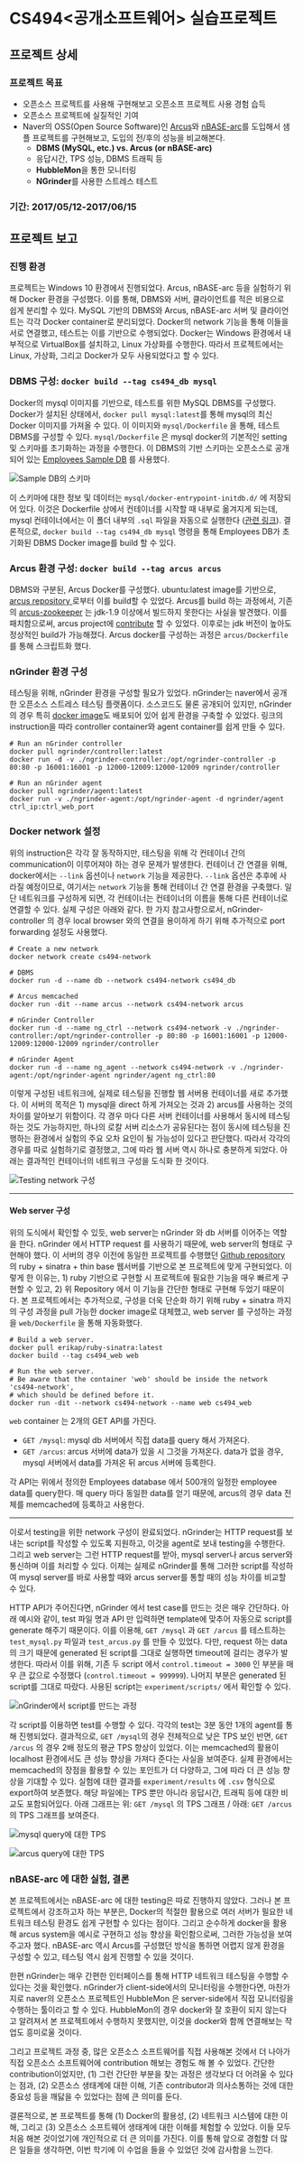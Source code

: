 # CS494<공개소프트웨어> 실습프로젝트 

## 프로젝트 상세
### 프로젝트 목표

 - 오픈소스 프로젝트를 사용해 구현해보고 오픈소프 프로젝트 사용 경험 습득
 - 오픈소스 프로젝트에 실질적인 기여
 - Naver의 OSS(Open Source Software)인 [Arcus](https://naver.github.io/arcus/)와 [nBASE-arc](https://github.com/naver/nbase-arc)를 도입해서 샘플 프로젝트를 구현해보고, 도입의 전/후의 성능을 비교해본다.
	 - **DBMS (MySQL, etc.) vs. Arcus (or nBASE-arc)**
	 - 응답시간, TPS 성능, DBMS 트래픽 등
	 - **HubbleMon**을 통한 모니터링
	 - **NGrinder**를 사용한 스트레스 테스트

### 기간: 2017/05/12-2017/06/15

## 프로젝트 보고

### 진행 환경

  프로젝트는 Windows 10 환경에서 진행되었다. Arcus, nBASE-arc 등을 실험하기 위해 Docker 환경을 구성했다. 이를 통해, DBMS와 서버, 클라이언트를 적은 비용으로 쉽게 분리할 수 있다. MySQL 기반의 DBMS와 Arcus, nBASE-arc 서버 및 클라이언트는 각각 Docker container로 분리되었다. Docker의 network 기능을 통해 이들을 서로 연결했고, 테스트는 이를 기반으로 수행되었다. Docker는 Windows 환경에서 내부적으로 VirtualBox를 설치하고, Linux 가상화를 수행한다. 따라서 프로젝트에서는 Linux, 가상화, 그리고 Docker가 모두 사용되었다고 할 수 있다.

### DBMS 구성: `docker build --tag cs494_db mysql`

Docker의 mysql 이미지를 기반으로, 테스트를 위한 MySQL DBMS를 구성했다. Docker가 설치된 상태에서, `docker pull mysql:latest`를 통해 mysql의 최신 Docker 이미지를 가져올 수 있다. 이 이미지와 `mysql/Dockerfile` 을 통해, 테스트 DBMS를 구성할 수 있다. `mysql/Dockerfile` 은 mysql docker의 기본적인 setting 및 스키마를 초기화하는 과정을 수행한다. 
이 DBMS의 기반 스키마는 오픈소스로 공개되어 있는 [Employees Sample DB](https://github.com/datacharmer/test_db) 를 사용했다.

![Sample DB의 스키마](https://github.com/jh-jeong/cs494_oss_project/blob/master/mysql/docker-entrypoint-initdb.d/images/employees.png)

이 스키마에 대한 정보 및 데이터는 `mysql/docker-entrypoint-initdb.d/` 에 저장되어 있다. 이것은 Dockerfile 상에서 컨테이너를 시작할 때 내부로 옮겨지게 되는데, mysql 컨테이너에서는 이 폴더 내부의 `.sql` 파일을 자동으로 실행한다 ([관련 링크](https://hub.docker.com/r/library/mysql/)). 
결론적으로, `docker build --tag cs494_db mysql` 명령을 통해 Employees DB가 초기화된 DBMS Docker image를 build 할 수 있다. 

### Arcus 환경 구성: `docker build --tag arcus arcus`

DBMS와 구분된, Arcus Docker를 구성했다. ubuntu:latest image를 기반으로, [arcus repository ](https://github.com/naver/arcus) 로부터 이를 build할 수 있었다. Arcus를 build 하는 과정에서, 기존의 [arcus-zookeeper](https://github.com/naver/arcus-zookeeper) 는 jdk-1.9 이상에서 빌드하지 못한다는 사실을 발견했다. 이를 패치함으로써, arcus project에 [contribute](https://github.com/naver/arcus-zookeeper/pull/7) 할 수 있었다. 이후로는 jdk 버전이 높아도 정상적인 build가 가능해졌다. Arcus docker를 구성하는 과정은 `arcus/Dockerfile` 를 통해 스크립트화 했다. 

### nGrinder 환경 구성

테스팅을 위해, nGrinder 환경을 구성할 필요가 있었다. nGrinder는 naver에서 공개한 오픈소스 스트레스 테스팅 플랫폼이다. 소스코드도 물론 공개되어 있지만, nGrinder 의 경우 특히 [docker image](https://hub.docker.com/r/ngrinder/controller/)도 배포되어 있어 쉽게 환경을 구축할 수 있었다. 링크의 instruction을 따라 controller container와 agent container를 쉽게 만들 수 있다. 
```
# Run an nGrinder controller
docker pull ngrinder/controller:latest
docker run -d -v ./ngrinder-controller:/opt/ngrinder-controller -p 80:80 -p 16001:16001 -p 12000-12009:12000-12009 ngrinder/controller

# Run an nGrinder agent
docker pull ngrinder/agent:latest
docker run -v ./ngrinder-agent:/opt/ngrinder-agent -d ngrinder/agent ctrl_ip:ctrl_web_port
```

### Docker network 설정

위의 instruction은 각각 잘 동작하지만, 테스팅을 위해 각 컨테이너 간의 communication이 이루어져야 하는 경우 문제가 발생한다. 컨테이너 간 연결을 위해, docker에서는 `--link` 옵션이나 `network` 기능을 제공한다. `--link` 옵션은 추후에 사라질 예정이므로, 여기서는 `network` 기능을 통해 컨테이너 간 연결 환경을 구축했다.  일단 네트워크를 구성하게 되면, 각 컨테이너는 컨테이너의 이름을 통해 다른 컨테이너로 연결할 수 있다.  실제 구성은 아래와 같다. 한 가지 참고사항으로서, nGrinder-controller 의 경우 local browser 와의 연결을 용이하게 하기 위해 추가적으로 port forwarding 설정도 사용했다.  

```
# Create a new network
docker network create cs494-network

# DBMS
docker run -d --name db --network cs494-network cs494_db

# Arcus memcached
docker run -dit --name arcus --network cs494-network arcus

# nGrinder Controller 
docker run -d --name ng_ctrl --network cs494-network -v ./ngrinder-controller:/opt/ngrinder-controller -p 80:80 -p 16001:16001 -p 12000-12009:12000-12009 ngrinder/controller

# nGrinder Agent
docker run -d --name ng_agent --network cs494-network -v ./ngrinder-agent:/opt/ngrinder-agent ngrinder/agent ng_ctrl:80
``` 
 
이렇게 구성된 네트워크에, 실제로 테스팅을 진행할 웹 서버용 컨테이너를 새로 추가했다. 이 서버의 목적은 1) mysql을 direct 하게 가져오는 것과 2) arcus를 사용하는 것의 차이를 알아보기 위함이다. 각 경우 마다 다른 서버 컨테이너를 사용해서 동시에 테스팅 하는 것도 가능하지만,  하나의 로칼 서버 리소스가 공유된다는 점이 동시에 테스팅을 진행하는 환경에서 실험의 주요 오차 요인이 될 가능성이 있다고 판단했다. 따라서 각각의 경우를 따로 실험하기로 결정했고, 그에 따라 웹 서버 역시 하나로 충분하게 되었다. 아래는 결과적인 컨테이너의 네트워크 구성을 도식화 한 것이다. 

![Testing network 구성](https://github.com/jh-jeong/cs494_oss_project/blob/master/network.png)

----------

#### Web server 구성

위의 도식에서 확인할 수 있듯, web server는 nGrinder 와 db 서버를 이어주는 역할을 한다. nGrinder 에서 HTTP request 를 사용하기 때문에, web server의 형태로 구현해야 했다. 이 서버의 경우 이전에 동일한 프로젝트를 수행했던 [Github repository](https://github.com/ducky-hong/cs494) 의 ruby + sinatra + thin base 웹서버를 기반으로 본 프로젝트에 맞게 구현되었다. 이렇게 한 이유는, 1) ruby 기반으로 구현할 시 프로젝트에 필요한 기능을 매우 빠르게 구현할 수 있고, 2) 위 Repository 에서 이 기능을 간단한 형태로 구현해 두었기 때문이다. 본 프로젝트에서는 추가적으로, 구성을 더욱 단순화 하기 위해 ruby + sinatra 까지의 구성 과정을 pull 가능한 docker image로 대체했고, web server 를 구성하는 과정을 `web/Dockerfile` 을 통해 자동화했다. 
```
# Build a web server.
docker pull erikap/ruby-sinatra:latest
docker build --tag cs494_web web

# Run the web server.
# Be aware that the container 'web' should be inside the network 'cs494-network',
# which should be defined before it.
docker run -dit --network cs494-network --name web cs494_web
```

`web` container 는 2개의 GET API를 가진다.

 - `GET /mysql`: mysql db 서버에서 직접 data를 query 해서 가져온다.
 - `GET /arcus`: arcus 서버에 data가 있을 시 그것을 가져온다. data가 없을 경우, mysql 서버에서 data를 가져온 뒤 arcus 서버에 등록한다.

각 API는 위에서 정의한 Employees database 에서 500개의 일정한 employee data를 query한다. 매 query 마다 동일한 data를 얻기 때문에, arcus의 경우 data 전체를 memcached에 등록하고 사용한다.

----------

이로서 testing을 위한 network 구성이 완료되었다. nGrinder는 HTTP request를 보내는 script를 작성할 수 있도록 지원하고, 이것을 agent로 보내 testing을 수행한다. 그리고 web server는 그런 HTTP request를 받아, mysql server나 arcus server와 통신하며 이를 처리할 수 있다. 이제는 실제로 nGrinder를 통해 그러한 script를 작성하여 mysql server를 바로 사용할 때와 arcus server를 통할 때의 성능 차이를 비교할 수 있다. 

HTTP API가 주어진다면, nGrinder 에서 test case를 만드는 것은 매우 간단하다. 아래 예시와 같이, test 파일 명과 API 만 입력하면 template에 맞추어 자동으로 script를 generate 해주기 때문이다. 이를 이용해, `GET /mysql` 과 `GET /arcus` 를 테스트하는 `test_mysql.py` 파일과 `test_arcus.py` 를 만들 수 있었다.
다만, request 하는 data의 크기 때문에 generated 된 script를 그대로 실행하면 timeout에 걸리는 경우가 발생한다. 따라서 이를 위해, 기존 두 script 에서 `control.timeout = 3000` 인 부분을 매우 큰 값으로 수정했다 (`control.timeout = 999999`). 나머지 부분은 generated 된 script를 그대로 따랐다. 사용된 script는 `experiment/scripts/` 에서 확인할 수 있다.

![nGrinder에서 script를 만드는 과정](https://github.com/jh-jeong/cs494_oss_project/blob/master/making_script.PNG)  

각 script를 이용하면 test를 수행할 수 있다. 각각의 test는 3분 동안 1개의 agent를 통해 진행되었다. 결과적으로, `GET /mysql`의 경우 전체적으로 낮은 TPS 보인 반면, `GET /arcus` 의 경우 2배 정도의 평균 TPS 향상이 있었다. 이는 memcached의 활용이 localhost 환경에서도 큰 성능 향상을 가져다 준다는 사실을 보여준다. 실제 환경에서는 memcached의 장점을 활용할 수 있는 포인트가 더 다양하고, 그에 따라 더 큰 성능 향상을 기대할 수 있다. 실험에 대한 결과를 `experiment/results` 에 `.csv` 형식으로 export하여 보존했다. 해당 파일에는 TPS 뿐만 아니라 응답시간, 트래픽 등에 대한 비교도 포함되어있다. 아래 그래프는 위: `GET /mysql` 의 TPS 그래프 / 아래: `GET /arcus` 의 TPS 그래프를 보여준다.

![mysql query에 대한 TPS](https://github.com/jh-jeong/cs494_oss_project/blob/master/experiment/results/mysql.PNG)

![arcus query에 대한 TPS](https://github.com/jh-jeong/cs494_oss_project/blob/master/experiment/results/arcus.PNG)

### nBASE-arc 에 대한 실험, 결론

본 프로젝트에서는 nBASE-arc 에 대한 testing은 따로 진행하지 않았다. 그러나 본 프로젝트에서 강조하고자 하는 부분은, Docker의 적절한 활용으로 여러 서버가 필요한 네트워크 테스팅 환경도 쉽게 구현할 수 있다는 점이다. 그리고 순수하게 docker을 활용해 arcus system을 예시로 구현하고 성능 향상을 확인함으로써, 그러한 가능성을 보여주고자 했다. nBASE-arc 역시 Arcus를 구성했던 방식을 통하면 어렵지 않게 환경을 구성할 수 있고, 테스팅 역시 쉽게 진행할 수 있을 것이다. 

한편 nGrinder는 매우 간편한 인터페이스를 통해 HTTP 네트워크 테스팅을 수행할 수 있다는 것을 확인했다. 
nGrinder가 client-side에서의 모니터링을 수행한다면, 마찬가지로 naver의 오픈소스 프로젝트인 HubbleMon 은 server-side에서 직접 모니터링을 수행하는 툴이라고 할 수 있다. HubbleMon의 경우 docker와 잘 호환이 되지 않는다고 알려져서 본 프로젝트에서 수행하지 못했지만, 이것을 docker와 함께 연결해보는 작업도 흥미로울 것이다. 

그리고 프로젝트 과정 중, 많은 오픈소스 소프트웨어를 직접 사용해본 것에서 더 나아가 직접 오픈소스 소프트웨어에 contribution 해보는 경험도 해 볼 수 있었다. 간단한 contribution이었지만, (1) 그런 간단한 부분을 찾는 과정은 생각보다 더 어려울 수 있다는 점과, (2) 오픈소스 생태계에 대한 이해, 기존 contributor과 의사소통하는 것에 대한 중요성 등을 깨닳을 수 있었다는 점에 큰 의미를 둔다. 

결론적으로, 본 프로젝트를 통해 (1) Docker의 활용성, (2) 네트워크 시스템에 대한 이해, 그리고 (3) 오픈소스 소프트웨어 생태계에 대한 이해를 체험할 수 있었다. 이들 모두 처음 해본 것이었기에 개인적으로 더 큰 의미를 가진다. 이를 통해 앞으로 경험할 더 많은 일들을 생각하면, 이번 학기에 이 수업을 들을 수 있었던 것에 감사함을 느낀다. 
